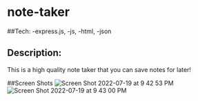 # note-taker

##Tech:
-express.js,
-js,
-html,
-json


## Description:
This is a high quality note taker that you can save notes for later!

##Screen Shots
![Screen Shot 2022-07-19 at 9 42 53 PM](https://user-images.githubusercontent.com/103855578/179884619-4ea4a31f-a568-4c8e-b160-a1a929184fb2.png)
![Screen Shot 2022-07-19 at 9 43 00 PM](https://user-images.githubusercontent.com/103855578/179884640-04fab1fc-d4f4-4e5d-8b39-4480f31c4309.png)
